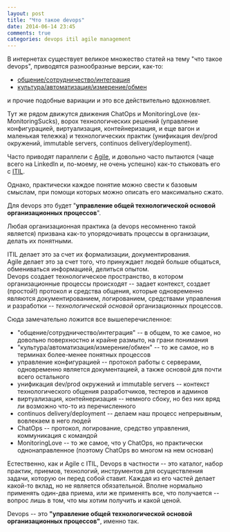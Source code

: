 ```yaml
---
layout: post
title: "Что такое devops"
date: 2014-06-14 23:45
comments: true
categories: devops itil agile management
---
```

В интернетах существует великое множество статей на тему "что такое devops",
приводятся разнообразные версии, как-то:

* [общение/сотрудничество/интеграция](http://en.wikipedia.org/wiki/DevOps)
* [культура/автоматизация/измерение/обмен](http://www.getchef.com/blog/2010/07/16/what-devops-means-to-me/)

и прочие подобные вариации и это все действительно вдохновляет.

Тут же рядом движутся движения ChatOps и MonitoringLove (ex-MonitoringSucks), ворох технологических решений
(управление конфигурацией, виртуализация, контейнеризация, и еще вагон и маленькая тележка) и технологических 
практик (унификация dev/prod окружений, immutable servers, continuos delivery/deployment).

Часто приводят параллели с [Agile](http://ru.wikipedia.org/wiki/Agile), и довольно часто пытаются (чаще всего
на LinkedIn и, по-моему, не очень успешно) как-то стыковать его с [ITIL](http://ru.wikipedia.org/wiki/ITIL).


Однако, практически каждое понятие можно свести к базовым смыслам, при помощи которых можно описать его
максимально сжато.

Для devops это будет "**управление общей технологической основой организационных процессов**".

Любая организационная практика (а devops несомненно такой является) призвана как-то упорядочивать процессы в
организации, делать их понятными.

ITIL делает это за счет их формализации, документирования.<br>
Agile делает это за счет того, что принуждает людей больше общаться, обмениваться информацией, делиться опытом.<br>
Devops создает технологическое пространство, в котором организационные процессы происходят -- задает контекст, создает
(простой!) протокол и средства общения, которые одновременно являются документированием, логированием, средствами управления и
разработки -- _технологической основой_ организационных процессов.

Сюда замечательно ложится все вышеперечисленное:

* "общение/сотрудничество/интеграция" -- в общем, то же самое, но довольно поверхностно и крайне размыто, на грани понимания
* "культура/автоматизация/измерение/обмен" -- то же самое, но в терминах более-менее понятных процессов
* управление конфигурацией -- протокол работы с серверами, одновременно является документацией, а также основой для почти всего остального
* унификация dev/prod окружений и immutable servers -- контекст технологического общения разработчиков, тестеров и админов
* виртуализация, контейнеризация -- немного сбоку, но без них вряд ли возможно что-то из перечисленного
* continuos delivery/deployment -- делаем наш процесс непрерывным, вовлекаем в него людей
* ChatOps -- протокол, логирование, средство управления, коммуникация с командой
* MonitoringLove -- то же самое, что у ChatOps, но практически однонаправленное (поэтому ChatOps во многом на нем основан)

Естественно, как и Agile с ITIL, Devops в частности -- это каталог, набор практик, приемов, технологий, инструментов
для осуществления задачи, которую он перед собой ставит. Каждая из его частей делает какой-то вклад, но не является
обязательной. Вполне нормально применять один-два приема, или же применять все, что получается -- вопрос лишь в том,
что мы хотим получить и какой ценой.


Devops -- это **"управление общей технологической основой организационных процессов"**, именно так.

